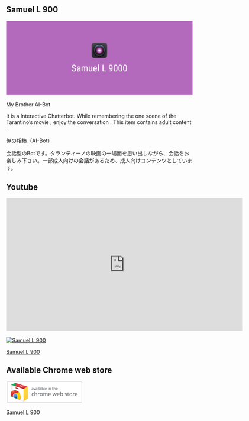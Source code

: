 Samuel L 900
----------
![header-image](https://github.com/PonDad/Samuel-L-9000/blob/master/www/img/promo_3.png)

My Brother AI-Bot

It is a Interactive Chatterbot. While remembering the one scene of the Tarantino’s movie , enjoy the conversation . This item contains adult content .

俺の相棒（AI-Bot）

会話型のBotです。タランティーノの映画の一場面を思い出しながら、会話をお楽しみ下さい。一部成人向けの会話があるため、成人向けコンテンツとしています。

Youtube
----------

<iframe width="640" height="360" src="https://www.youtube.com/embed/T2RdENgHdEc" frameborder="0" allowfullscreen></iframe>

[![Samuel L 900](https://www.youtube.com/vi/T2RdENgHdEc/0.jpg)](https://www.youtube.com/embed/T2RdENgHdEc)

[Samuel L 900](https://www.youtube.com/embed/T2RdENgHdEc)


Available Chrome web store
----------

[![chrome-webstore](https://github.com/PonDad/Samuel-L-9000/blob/master/www/img/ChromeWebStore.png)](https://chrome.google.com/webstore/detail/samuel-l-9000/nandojgoojiihniaoijodgebljbgbbkp?utm_source=chrome-ntp-icon)

[Samuel L 900](https://chrome.google.com/webstore/detail/samuel-l-9000/nandojgoojiihniaoijodgebljbgbbkp?utm_source=chrome-ntp-icon)
